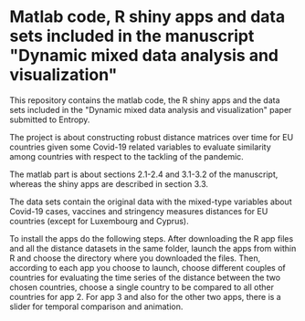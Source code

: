 # Matlab code, R shiny apps and data sets  included in the manuscript "Dynamic mixed data analysis and visualization"
This repository contains the matlab code, the R shiny apps and the data sets included in the "Dynamic mixed data analysis and visualization" paper submitted to Entropy.

The project is about constructing robust distance matrices over time for EU countries given some Covid-19 related variables to evaluate similarity among countries with respect to the tackling of the pandemic.

The matlab part is about sections 2.1-2.4 and 3.1-3.2 of the manuscript, whereas the shiny apps are described in section 3.3.

The data sets contain the original data with the mixed-type variables about Covid-19 cases, vaccines and stringency measures distances for EU countries (except for Luxembourg and Cyprus).

To install the apps do the following steps. After downloading the R app files and all the distance datasets in the same folder, launch the apps from within R and choose the directory where you downloaded the files. Then, according to each app you choose to launch, choose different couples of countries for evaluating the time series of the distance between the two chosen countries, choose a single country to be compared to all other countries for app 2. For app 3 and also for the other two apps, there is a slider for temporal comparison and animation.
